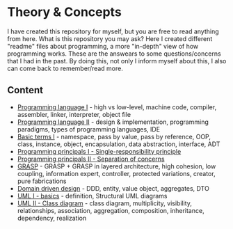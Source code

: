 # Theory & Concepts
I have created this repository for myself, but you are free to read anything from here. What is this repository you may ask? Here I created different "readme" files about programming, a more "in-depth" view of how programming works. These are the answears to some questions/concerns that I had in the past. By doing this, not only I inform myself about this, I also can come back to remember/read more. 

## Content

* [Programming language I](https://github.com/913AliceHincu/Theory-Concepts/blob/main/Programming%20language.md) - high vs low-level, machine code, compiler, assembler, linker, interpreter, object file 
* [Programming language II](https://github.com/913AliceHincu/Theory-Concepts/blob/main/Programming%20language%20II.md) - design & implementation, programming paradigms, types of programming languages, IDE 
* [Basic terms I](https://github.com/913AliceHincu/Theory-Concepts/blob/main/Basic%20terms%20I.md) - namespace, pass by value, pass by reference, OOP, class, instance, object, encapsulation, data abstraction, interface, ADT 
* [Programming principals I - Single-responsibility principle](https://github.com/913AliceHincu/Theory-Concepts/blob/main/Programming%20principals%20I%20-%20Single-responsibility%20principle.md) 
* [Programming principals II - Separation of concerns](https://github.com/913AliceHincu/Theory-Concepts/blob/main/Programming%20principals%20II%20-%20Separation%20of%20concerns.md) 
* [GRASP](https://github.com/913AliceHincu/Theory-Concepts/blob/main/GRASP.md) - GRASP + GRASP in layered architecture, high cohesion, low coupling, information expert, controller, protected variations, creator, pure fabrications
* [Domain driven design](https://github.com/913AliceHincu/Theory-Concepts/blob/main/Domain%20driven%20design.md) - DDD, entity, value object, aggregates, DTO
* [UML I - basics](https://github.com/913AliceHincu/Theory-Concepts/blob/main/UML%20I%20-%20basics.md) - definition, Structural UML diagrams
* [UML II - Class diagram](https://github.com/913AliceHincu/Theory-Concepts/blob/main/UML%20II%20-%20Class%20diagram.md) - class diagram, multiplicity, visibility, relationships, association, aggregation, composition, inheritance, dependency, realization 
